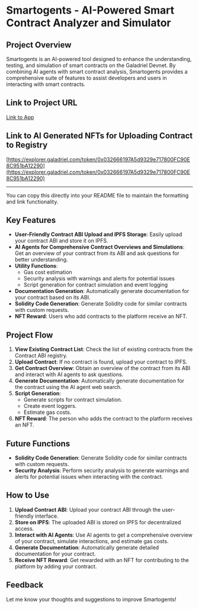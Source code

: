 # Smartogents - AI-Powered Smart Contract Analyzer and Simulator

## Project Overview

Smartogents is an AI-powered tool designed to enhance the understanding, testing, and simulation of smart contracts on the Galadriel Devnet. By combining AI agents with smart contract analysis, Smartogents provides a comprehensive suite of features to assist developers and users in interacting with smart contracts.


## Link to Project URL
[Link to App](https://smartogents-contracts-yoeq.vercel.app)

## Link to AI Generated NFTs for Uploading Contract to Registry
[https://explorer.galadriel.com/token/0x032666197A5d9329e717800FC90E8C951bA12290](https://explorer.galadriel.com/token/0x032666197A5d9329e717800FC90E8C951bA12290)

---

You can copy this directly into your README file to maintain the formatting and link functionality.



## Key Features

- **User-Friendly Contract ABI Upload and IPFS Storage**: Easily upload your contract ABI and store it on IPFS.
- **AI Agents for Comprehensive Contract Overviews and Simulations**: Get an overview of your contract from its ABI and ask questions for better understanding.
- **Utility Functions**:
  - Gas cost estimation
  - Security analysis with warnings and alerts for potential issues
  - Script generation for contract simulation and event logging
- **Documentation Generation**: Automatically generate documentation for your contract based on its ABI.
- **Solidity Code Generation**: Generate Solidity code for similar contracts with custom requests.
- **NFT Reward**: Users who add contracts to the platform receive an NFT.

## Project Flow

1. **View Existing Contract List**: Check the list of existing contracts from the Contract ABI registry.
2. **Upload Contract**: If no contract is found, upload your contract to IPFS.
3. **Get Contract Overview**: Obtain an overview of the contract from its ABI and interact with AI agents to ask questions.
4. **Generate Documentation**: Automatically generate documentation for the contract using the AI agent web search.
5. **Script Generation**:
   - Generate scripts for contract simulation.
   - Create event loggers.
   - Estimate gas costs.
6. **NFT Reward**: The person who adds the contract to the platform receives an NFT.

## Future Functions

- **Solidity Code Generation**: Generate Solidity code for similar contracts with custom requests.
- **Security Analysis**: Perform security analysis to generate warnings and alerts for potential issues when interacting with the contract.

## How to Use

1. **Upload Contract ABI**: Upload your contract ABI through the user-friendly interface.
2. **Store on IPFS**: The uploaded ABI is stored on IPFS for decentralized access.
3. **Interact with AI Agents**: Use AI agents to get a comprehensive overview of your contract, simulate interactions, and estimate gas costs.
4. **Generate Documentation**: Automatically generate detailed documentation for your contract.
5. **Receive NFT Reward**: Get rewarded with an NFT for contributing to the platform by adding your contract.

## Feedback

Let me know your thoughts and suggestions to improve Smartogents!

